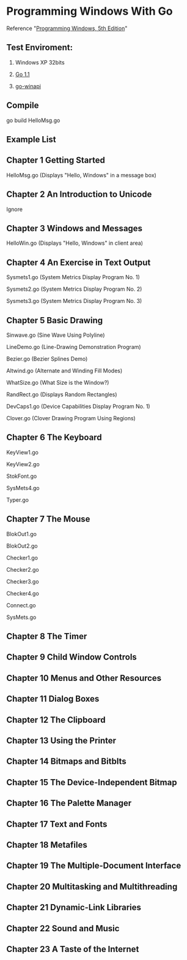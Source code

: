Programming Windows With Go
========================
Reference "[Programming Windows, 5th Edition](http://www.charlespetzold.com/pw5/)"



## Test Enviroment: ##
1) Windows XP 32bits
 
2) [Go 1.1](https://code.google.com/p/go/downloads/list)
 
3) [go-winapi](https://github.com/cwchiu/go-winapi) 

## Compile ##
go build HelloMsg.go

## Example List ##
Chapter 1 Getting Started
- 
HelloMsg.go (Displays "Hello, Windows" in a message box)

Chapter 2 An Introduction to Unicode
- 
Ignore 

Chapter 3 Windows and Messages
- 
HelloWin.go (Displays "Hello, Windows" in client area)

Chapter 4 An Exercise in Text Output
- 
Sysmets1.go (System Metrics Display Program No. 1)

Sysmets2.go (System Metrics Display Program No. 2)

Sysmets3.go (System Metrics Display Program No. 3)

Chapter 5 Basic Drawing
- 
Sinwave.go (Sine Wave Using Polyline)

LineDemo.go (Line-Drawing Demonstration Program)

Bezier.go (Bezier Splines Demo)

Altwind.go (Alternate and Winding Fill Modes)

WhatSize.go (What Size is the Window?)

RandRect.go (Displays Random Rectangles)

DevCaps1.go (Device Capabilities Display Program No. 1)

Clover.go (Clover Drawing Program Using Regions)

Chapter 6 The Keyboard
- 
KeyView1.go

KeyView2.go

StokFont.go

SysMets4.go

Typer.go

Chapter 7 The Mouse
- 
BlokOut1.go   

BlokOut2.go   

Checker1.go   

Checker2.go   

Checker3.go   

Checker4.go   

Connect.go    

SysMets.go 

Chapter 8 The Timer
- 

Chapter 9 Child Window Controls
- 

Chapter 10 Menus and Other Resources
- 

Chapter 11 Dialog Boxes
- 

Chapter 12 The Clipboard
- 

Chapter 13 Using the Printer
- 

Chapter 14 Bitmaps and Bitblts
- 

Chapter 15 The Device-Independent Bitmap
- 

Chapter 16 The Palette Manager
- 

Chapter 17 Text and Fonts
- 

Chapter 18 Metafiles
- 

Chapter 19 The Multiple-Document Interface
- 

Chapter 20 Multitasking and Multithreading
- 

Chapter 21 Dynamic-Link Libraries
- 

Chapter 22 Sound and Music
- 

Chapter 23 A Taste of the Internet
- 
